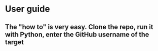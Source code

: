 # User guide

## The "how to" is very easy. Clone the repo, run it with Python, enter the GitHub username of the target

